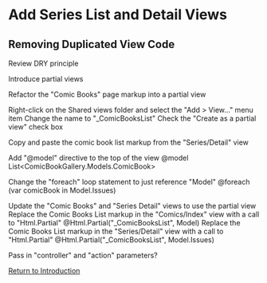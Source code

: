 
# Add Series List and Detail Views

## Removing Duplicated View Code

Review DRY principle

Introduce partial views

Refactor the "Comic Books" page markup into a partial view

Right-click on the Shared views folder and select the "Add > View..." menu item
    Change the name to "_ComicBooksList"
    Check the "Create as a partial view" check box

Copy and paste the comic book list markup from the "Series/Detail" view

Add "@model" directive to the top of the view
@model List<ComicBookGallery.Models.ComicBook>

Change the "foreach" loop statement to just reference "Model"
@foreach (var comicBook in Model.Issues)

Update the "Comic Books" and "Series Detail" views to use the partial view
    Replace the Comic Books List markup in the "Comics/Index" view with a call to "Html.Partial"
        @Html.Partial("_ComicBooksList", Model)
    Replace the Comic Books List markup in the "Series/Detail" view with a call to "Html.Partial"
        @Html.Partial("_ComicBooksList", Model.Issues)

Pass in "controller" and "action" parameters?

[Return to Introduction](README.md)
